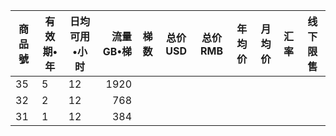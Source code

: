 |商品號|有效期•年|日均可用•小时|流量GB•梯|梯数|总价USD|总价RMB|年均价|月均价|汇率|线下限售|
|-----|-----|-------|---:|---|-------|------|------|----|---|------|
|35|5|12|1920||||||||
|32|2|12|768||||||||
|31|1|12|384||||||||

